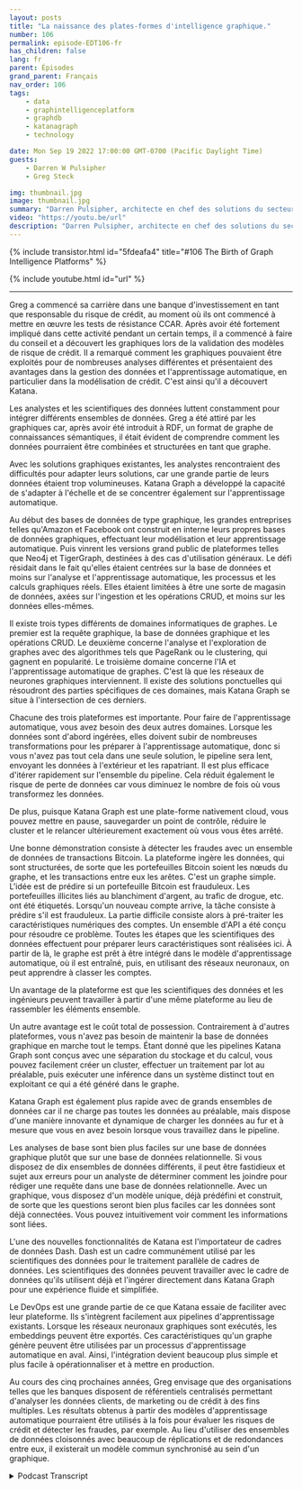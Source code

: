 ```yaml
---
layout: posts
title: "La naissance des plates-formes d'intelligence graphique."
number: 106
permalink: episode-EDT106-fr
has_children: false
lang: fr
parent: Épisodes
grand_parent: Français
nav_order: 106
tags:
    - data
    - graphintelligenceplatform
    - graphdb
    - katanagraph
    - technology

date: Mon Sep 19 2022 17:00:00 GMT-0700 (Pacific Daylight Time)
guests:
    - Darren W Pulsipher
    - Greg Steck

img: thumbnail.jpg
image: thumbnail.jpg
summary: "Darren Pulsipher, architecte en chef des solutions du secteur public chez Intel, et Greg Steck, directeur principal des solutions sectorielles chez Katana Graph, discutent des avantages de la plateforme d'intelligence graphique de Katana."
video: "https://youtu.be/url"
description: "Darren Pulsipher, architecte en chef des solutions du secteur public chez Intel, et Greg Steck, directeur principal des solutions sectorielles chez Katana Graph, discutent des avantages de la plateforme d'intelligence graphique de Katana."
---
```


<div>
{% include transistor.html id="5fdeafa4" title="#106 The Birth of Graph Intelligence Platforms" %}

{% include youtube.html id="url" %}
</div>

---

Greg a commencé sa carrière dans une banque d'investissement en tant que responsable du risque de crédit, au moment où ils ont commencé à mettre en œuvre les tests de résistance CCAR. Après avoir été fortement impliqué dans cette activité pendant un certain temps, il a commencé à faire du conseil et a découvert les graphiques lors de la validation des modèles de risque de crédit. Il a remarqué comment les graphiques pouvaient être exploités pour de nombreuses analyses différentes et présentaient des avantages dans la gestion des données et l'apprentissage automatique, en particulier dans la modélisation de crédit. C'est ainsi qu'il a découvert Katana.

Les analystes et les scientifiques des données luttent constamment pour intégrer différents ensembles de données. Greg a été attiré par les graphiques car, après avoir été introduit à RDF, un format de graphe de connaissances sémantiques, il était évident de comprendre comment les données pourraient être combinées et structurées en tant que graphe.

Avec les solutions graphiques existantes, les analystes rencontraient des difficultés pour adapter leurs solutions, car une grande partie de leurs données étaient trop volumineuses. Katana Graph a développé la capacité de s'adapter à l'échelle et de se concentrer également sur l'apprentissage automatique.

Au début des bases de données de type graphique, les grandes entreprises telles qu'Amazon et Facebook ont construit en interne leurs propres bases de données graphiques, effectuant leur modélisation et leur apprentissage automatique. Puis vinrent les versions grand public de plateformes telles que Neo4j et TigerGraph, destinées à des cas d'utilisation généraux. Le défi résidait dans le fait qu'elles étaient centrées sur la base de données et moins sur l'analyse et l'apprentissage automatique, les processus et les calculs graphiques réels. Elles étaient limitées à être une sorte de magasin de données, axées sur l'ingestion et les opérations CRUD, et moins sur les données elles-mêmes.

Il existe trois types différents de domaines informatiques de graphes. Le premier est la requête graphique, la base de données graphique et les opérations CRUD. Le deuxième concerne l'analyse et l'exploration de graphes avec des algorithmes tels que PageRank ou le clustering, qui gagnent en popularité. Le troisième domaine concerne l'IA et l'apprentissage automatique de graphes. C'est là que les réseaux de neurones graphiques interviennent. Il existe des solutions ponctuelles qui résoudront des parties spécifiques de ces domaines, mais Katana Graph se situe à l'intersection de ces derniers.

Chacune des trois plateformes est importante. Pour faire de l'apprentissage automatique, vous avez besoin des deux autres domaines. Lorsque les données sont d'abord ingérées, elles doivent subir de nombreuses transformations pour les préparer à l'apprentissage automatique, donc si vous n'avez pas tout cela dans une seule solution, le pipeline sera lent, envoyant les données à l'extérieur et les rapatriant. Il est plus efficace d'itérer rapidement sur l'ensemble du pipeline. Cela réduit également le risque de perte de données car vous diminuez le nombre de fois où vous transformez les données.

De plus, puisque Katana Graph est une plate-forme nativement cloud, vous pouvez mettre en pause, sauvegarder un point de contrôle, réduire le cluster et le relancer ultérieurement exactement où vous vous êtes arrêté.

Une bonne démonstration consiste à détecter les fraudes avec un ensemble de données de transactions Bitcoin. La plateforme ingère les données, qui sont structurées, de sorte que les portefeuilles Bitcoin soient les nœuds du graphe, et les transactions entre eux les arêtes. C'est un graphe simple. L'idée est de prédire si un portefeuille Bitcoin est frauduleux. Les portefeuilles illicites liés au blanchiment d'argent, au trafic de drogue, etc. ont été étiquetés. Lorsqu'un nouveau compte arrive, la tâche consiste à prédire s'il est frauduleux. La partie difficile consiste alors à pré-traiter les caractéristiques numériques des comptes. Un ensemble d'API a été conçu pour résoudre ce problème. Toutes les étapes que les scientifiques des données effectuent pour préparer leurs caractéristiques sont réalisées ici. À partir de là, le graphe est prêt à être intégré dans le modèle d'apprentissage automatique, où il est entraîné, puis, en utilisant des réseaux neuronaux, on peut apprendre à classer les comptes.

Un avantage de la plateforme est que les scientifiques des données et les ingénieurs peuvent travailler à partir d'une même plateforme au lieu de rassembler les éléments ensemble.

Un autre avantage est le coût total de possession. Contrairement à d'autres plateformes, vous n'avez pas besoin de maintenir la base de données graphique en marche tout le temps. Étant donné que les pipelines Katana Graph sont conçus avec une séparation du stockage et du calcul, vous pouvez facilement créer un cluster, effectuer un traitement par lot au préalable, puis exécuter une inférence dans un système distinct tout en exploitant ce qui a été généré dans le graphe.

Katana Graph est également plus rapide avec de grands ensembles de données car il ne charge pas toutes les données au préalable, mais dispose d'une manière innovante et dynamique de charger les données au fur et à mesure que vous en avez besoin lorsque vous travaillez dans le pipeline.

Les analyses de base sont bien plus faciles sur une base de données graphique plutôt que sur une base de données relationnelle. Si vous disposez de dix ensembles de données différents, il peut être fastidieux et sujet aux erreurs pour un analyste de déterminer comment les joindre pour rédiger une requête dans une base de données relationnelle. Avec un graphique, vous disposez d'un modèle unique, déjà prédéfini et construit, de sorte que les questions seront bien plus faciles car les données sont déjà connectées. Vous pouvez intuitivement voir comment les informations sont liées.

L'une des nouvelles fonctionnalités de Katana est l'importateur de cadres de données Dash. Dash est un cadre communément utilisé par les scientifiques des données pour le traitement parallèle de cadres de données. Les scientifiques des données peuvent travailler avec le cadre de données qu'ils utilisent déjà et l'ingérer directement dans Katana Graph pour une expérience fluide et simplifiée.

Le DevOps est une grande partie de ce que Katana essaie de faciliter avec leur plateforme. Ils s'intègrent facilement aux pipelines d'apprentissage existants. Lorsque les réseaux neuronaux graphiques sont exécutés, les embeddings peuvent être exportés. Ces caractéristiques qu'un graphe génère peuvent être utilisées par un processus d'apprentissage automatique en aval. Ainsi, l'intégration devient beaucoup plus simple et plus facile à opérationnaliser et à mettre en production.

Au cours des cinq prochaines années, Greg envisage que des organisations telles que les banques disposent de référentiels centralisés permettant d'analyser les données clients, de marketing ou de crédit à des fins multiples. Les résultats obtenus à partir des modèles d'apprentissage automatique pourraient être utilisés à la fois pour évaluer les risques de crédit et détecter les fraudes, par exemple. Au lieu d'utiliser des ensembles de données cloisonnés avec beaucoup de réplications et de redondances entre eux, il existerait un modèle commun synchronisé au sein d'un graphique.



<details>
<summary> Podcast Transcript </summary>

<p></p>

</details>
